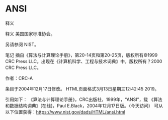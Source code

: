 # ANSI


释义



释义
美国国家标准协会。



另请参阅
NIST。



笔记
摘自《算法与计算理论手册》，第20-14页和第20-25页，版权所有©1999 CRC Press LLC。出现在《计算机科学、工程与技术词典》中，版权所有？2000 CRC Press LLC。


作者：CRC-A







条目于2004年12月17日修改。
HTML页面格式3月13日星期三12:42:45 2019。



引用如下：
《算法与计算理论手册》，CRC出版社，1999年，“ANSI”，载
《算法和数据结构词典》[在线]，Paul E.Black，2004年12月17日版。（今天访问）
可从以下位置获得：https://www.nist.gov/dads/HTML/ansi.html